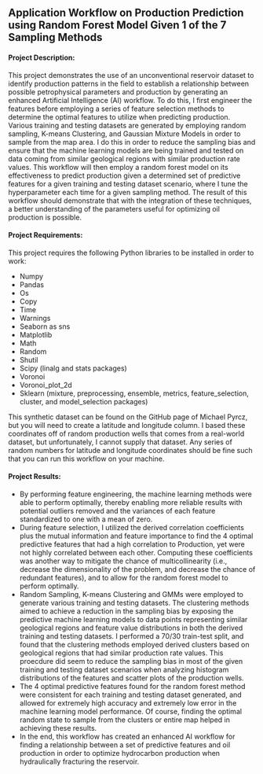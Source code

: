 ## Application Workflow on Production Prediction using Random Forest Model Given 1 of the 7 Sampling Methods

#### Project Description:

This project demonstrates the use of an unconventional reservoir dataset to identify production patterns in the field to establish a relationship between possible petrophysical parameters and production by generating an enhanced Artificial Intelligence (AI) workflow. To do this, I first engineer the features before employing a series of feature selection methods to determine the optimal features to utilize when predicting production. Various training and testing datasets are generated by employing random sampling, K-means Clustering, and Gaussian Mixture Models in order to sample from the map area. I do this in order to reduce the sampling bias and ensure that the machine learning models are being trained and tested on data coming from similar geological regions with similar production rate values. This workflow will then employ a random forest model on its effectiveness to predict production given a determined set of predictive features for a given training and testing dataset scenario, where I tune the hyperparameter each time for a given sampling method. The result of this workflow should demonstrate that with the integration of these techniques, a better understanding of the parameters useful for optimizing oil production is possible.

#### Project Requirements:

This project requires the following Python libraries to be installed in order to work:

* Numpy
* Pandas
* Os
* Copy
* Time
* Warnings
* Seaborn as sns
* Matplotlib
* Math
* Random 
* Shutil 
* Scipy (linalg and stats packages)
* Voronoi
* Voronoi_plot_2d
* Sklearn (mixture, preprocessing, ensemble, metrics, feature_selection, cluster, and model_selection packages)

This synthetic dataset can be found on the GitHub page of Michael Pyrcz, but you will need to create a latitude and longitude column. I based these coordinates off of random production wells that comes from a real-world dataset, but unfortunately, I cannot supply that dataset. Any series of random numbers for latitude and longitude coordinates should be fine such that you can run this workflow on your machine.

#### Project Results:

* By performing feature engineering, the machine learning methods were able to perform optimally, thereby enabling more reliable results with potential outliers removed and the variances of each feature standardized to one with a mean of zero.
* During feature selection, I utilized the derived correlation coefficients plus the mutual information and feature importance to find the 4 optimal predictive features that had a high correlation to Production, yet were not highly correlated between each other. Computing these coefficients was another way to mitigate the chance of multicollinearity (i.e., decrease the dimensionality of the problem, and decrease the chance of redundant features), and to allow for the random forest model to perform optimally.
* Random Sampling, K-means Clustering and GMMs were employed to generate various training and testing datasets. The clustering methods aimed to achieve a reduction in the sampling bias by exposing the predictive machine learning models to data points representing similar geological regions and feature value distributions in both the derived training and testing datasets. I performed a 70/30 train-test split, and found that the clustering methods employed derived clusters based on geological regions that had similar production rate values. This proecdure did seem to reduce the sampling bias in most of the given training and testing dataset scenarios when analyzing histogram distributions of the features and scatter plots of the production wells.
* The 4 optimal predictive features found for the random forest method were consistent for each training and testing dataset generated, and allowed for extremely high accuracy and extremely low error in the machine learning model performance. Of course, finding the optimal random state to sample from the clusters or entire map helped in achieving these results.
* In the end, this workflow has created an enhanced AI workflow for finding a relationship between a set of predictive features and oil production in order to optimize hydrocarbon production when hydraulically fracturing the reservoir.
